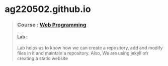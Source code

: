 # ag220502.github.io
> ### Course : [Web Programming](http://www.macs.hw.ac.uk/students/cs/courses/f28wp-web-programming/)
> #### Lab :
>  Lab helps us to know how we can create a repository, add and modify files in it and maintain a repository. Also, We are using jekyll ofr creating a static website
